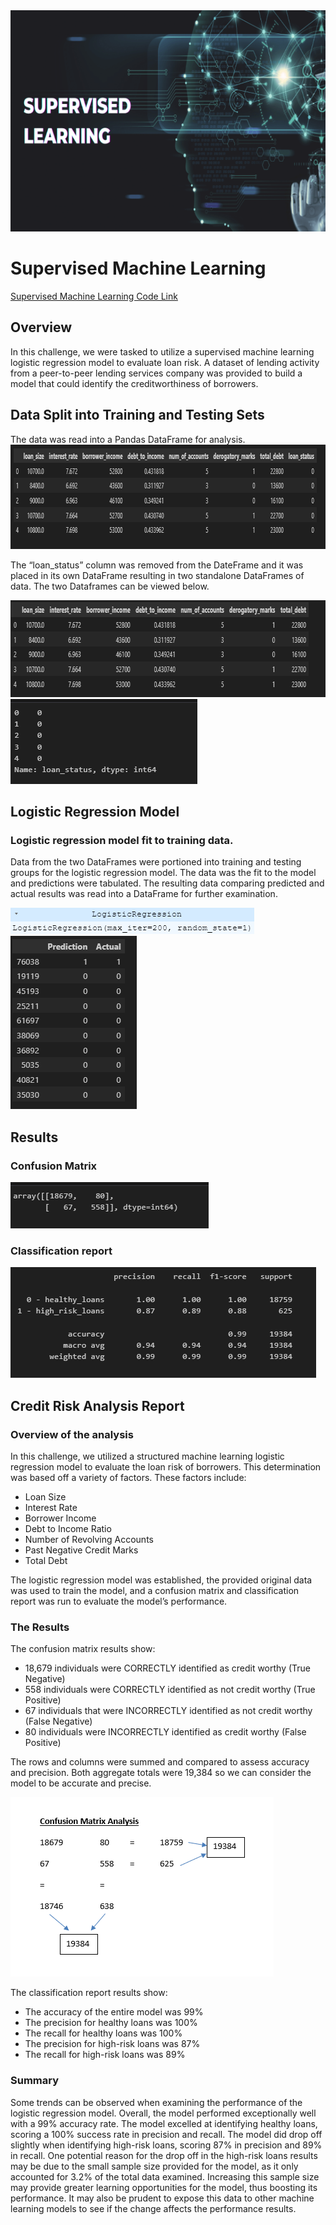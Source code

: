 <img src="ReadMe Pics/Header.png" width="694" height="354">

# Supervised Machine Learning

[Supervised Machine Learning Code Link]( https://github.com/MichaelELeonard/credit-risk-classification/blob/main/Credit_Risk/credit_risk_classification_working.ipynb)

## Overview

In this challenge, we were tasked to utilize a supervised machine learning logistic regression model to evaluate loan risk. A dataset of lending activity from a peer-to-peer lending services company was provided to build a model that could identify the creditworthiness of borrowers.   


## Data Split into Training and Testing Sets

 The data was read into a Pandas DataFrame for analysis.  
<img src="ReadMe Pics/Original Data.png" width="858" height="167">

The “loan_status” column was removed from the DateFrame and it was placed in its own DataFrame resulting in two standalone DataFrames of data.  The two Dataframes can be viewed below. 

<img src="ReadMe Pics/Data Split 1.png" width="785" height="155">
<img src="ReadMe Pics/Data Split 2.png" width="299" height="136">


## Logistic Regression Model

### Logistic regression model fit to training data.

Data from the two DataFrames were portioned into training and testing groups for the logistic regression model.  The data was the fit to the model and predictions were tabulated. The resulting data comparing predicted and actual results was read into a DataFrame for further examination.  

<img src="ReadMe Pics/Logistic Regression.png" width="390" height="42">

<br>

<img src="ReadMe Pics/Prediction.png" width="202" height="277">


## Results

### Confusion Matrix


<img src="ReadMe Pics/Confusion Matrix.png" width="317" height="74">

### Classification report

<img src="ReadMe Pics/Classification Report.png" width="489" height="177">

## Credit Risk Analysis Report
### Overview of the analysis

In this challenge, we utilized a structured machine learning logistic regression model to evaluate the loan risk of borrowers.  This determination was based off a variety of factors.  These factors include: <br>
* Loan Size
* Interest Rate
* Borrower Income
* Debt to Income Ratio
* Number of Revolving Accounts
* Past Negative Credit Marks
* Total Debt

The logistic regression model was established, the provided original data was used to train the model, and a confusion matrix and classification report was run to evaluate the model’s performance.  



### The Results

The confusion matrix results show:
* 18,679 individuals were CORRECTLY identified as credit worthy (True Negative)
* 558 individuals were CORRECTLY identified as not credit worthy (True Positive)
* 67 individuals that were INCORRECTLY identified as not credit worthy (False Negative)
* 80 individuals were INCORRECTLY identified as credit worthy (False Positive)

The rows and columns were summed and compared to assess accuracy and precision.  Both aggregate totals were 19,384 so we can consider the model to be accurate and precise.

<img src="ReadMe Pics/Confusion Matrix Analysis.png" width="421" height="287">

The classification report results show:
* The accuracy of the entire model was 99%
* The precision for healthy loans was 100% 
* The recall for healthy loans was 100%
* The precision for high-risk loans was 87% 
* The recall for high-risk loans was 89%  

### Summary
Some trends can be observed when examining the performance of the logistic regression model.  Overall, the model performed exceptionally well with a 99% accuracy rate. The model excelled at identifying healthy loans, scoring a 100% success rate in precision and recall.  The model did drop off slightly when identifying high-risk loans, scoring 87% in precision and 89% in recall.  One potential reason for the drop off in the high-risk loans results may be due to the small sample size provided for the model, as it only accounted for 3.2% of the total data examined.  Increasing this sample size may provide greater learning opportunities for the model, thus boosting its performance.  It may also be prudent to expose this data to other machine learning models to see if the change affects the performance results.           
